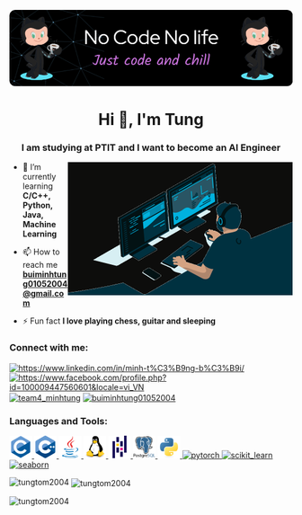 ![logo](https://github.com/Tungtom2004/Tungtom2004/blob/main/github-header-image%20(1).png)
<h1 align="center">Hi 👋, I'm Tung</h1>
<h3 align="center">I am studying at PTIT and I want to become an AI Engineer</h3>
<img align="right"alt="coding" width="400" src="https://raw.githubusercontent.com/Potential17/Potential17/master/user%20(2).gif">

- 🌱 I’m currently learning **C/C++, Python, Java, Machine Learning**

- 📫 How to reach me **buiminhtung01052004@gmail.com**

- ⚡ Fun fact **I love playing chess, guitar and sleeping**

<h3 align="left">Connect with me:</h3>
<p align="left">
<a href="https://linkedin.com/in/minh tung bui" target="blank"><img align="center" src="https://raw.githubusercontent.com/rahuldkjain/github-profile-readme-generator/master/src/images/icons/Social/linked-in-alt.svg" alt="https://www.linkedin.com/in/minh-t%C3%B9ng-b%C3%B9i/" height="30" width="40" /></a>
<a href="https://fb.com/bui tung" target="blank"><img align="center" src="https://raw.githubusercontent.com/rahuldkjain/github-profile-readme-generator/master/src/images/icons/Social/facebook.svg" alt="https://www.facebook.com/profile.php?id=100009447560601&locale=vi_VN" height="30" width="40" /></a>
<a href="https://codeforces.com/profile/team4_minhtung" target="blank"><img align="center" src="https://raw.githubusercontent.com/rahuldkjain/github-profile-readme-generator/master/src/images/icons/Social/codeforces.svg" alt="team4_minhtung" height="30" width="40" /></a>
<a href="https://www.leetcode.com/tungtom2004" target="blank"><img align="center" src="https://raw.githubusercontent.com/rahuldkjain/github-profile-readme-generator/master/src/images/icons/Social/leet-code.svg" alt="buiminhtung01052004" height="30" width="40" /></a>
</p>

<h3 align="left">Languages and Tools:</h3>
<p align="left"> <a href="https://www.cprogramming.com/" target="_blank" rel="noreferrer"> <img src="https://raw.githubusercontent.com/devicons/devicon/master/icons/c/c-original.svg" alt="c" width="40" height="40"/> </a> <a href="https://www.w3schools.com/cpp/" target="_blank" rel="noreferrer"> <img src="https://raw.githubusercontent.com/devicons/devicon/master/icons/cplusplus/cplusplus-original.svg" alt="cplusplus" width="40" height="40"/> </a> <a href="https://www.java.com" target="_blank" rel="noreferrer"> <img src="https://raw.githubusercontent.com/devicons/devicon/master/icons/java/java-original.svg" alt="java" width="40" height="40"/> </a> <a href="https://www.linux.org/" target="_blank" rel="noreferrer"> <img src="https://raw.githubusercontent.com/devicons/devicon/master/icons/linux/linux-original.svg" alt="linux" width="40" height="40"/> </a> <a href="https://pandas.pydata.org/" target="_blank" rel="noreferrer"> <img src="https://raw.githubusercontent.com/devicons/devicon/2ae2a900d2f041da66e950e4d48052658d850630/icons/pandas/pandas-original.svg" alt="pandas" width="40" height="40"/> </a> <a href="https://www.postgresql.org" target="_blank" rel="noreferrer"> <img src="https://raw.githubusercontent.com/devicons/devicon/master/icons/postgresql/postgresql-original-wordmark.svg" alt="postgresql" width="40" height="40"/> </a> <a href="https://www.python.org" target="_blank" rel="noreferrer"> <img src="https://raw.githubusercontent.com/devicons/devicon/master/icons/python/python-original.svg" alt="python" width="40" height="40"/> </a> <a href="https://pytorch.org/" target="_blank" rel="noreferrer"> <img src="https://www.vectorlogo.zone/logos/pytorch/pytorch-icon.svg" alt="pytorch" width="40" height="40"/> </a> <a href="https://scikit-learn.org/" target="_blank" rel="noreferrer"> <img src="https://upload.wikimedia.org/wikipedia/commons/0/05/Scikit_learn_logo_small.svg" alt="scikit_learn" width="40" height="40"/> </a> <a href="https://seaborn.pydata.org/" target="_blank" rel="noreferrer"> <img src="https://seaborn.pydata.org/_images/logo-mark-lightbg.svg" alt="seaborn" width="40" height="40"/> </a> </p>

<p><img align="left" src="https://github-readme-stats.vercel.app/api/top-langs?username=tungtom2004&show_icons=true&locale=en&layout=compact" alt="tungtom2004" /></p>

<p>&nbsp;<img align="center" src="https://github-readme-stats.vercel.app/api?username=tungtom2004&show_icons=true&locale=en" alt="tungtom2004" /></p>

<p><img align="center" src="https://github-readme-streak-stats.herokuapp.com/?user=tungtom2004&" alt="tungtom2004" /></p>

